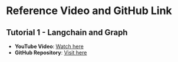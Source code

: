 # Reference Video and GitHub Link

## Tutorial 1 - Langchain and Graph

- **YouTube Video**: [Watch here](https://www.youtube.com/watch?v=at6XrRRdOQo)
- **GitHub Repository**: [Visit here](https://github.com/harishneel1/langchain-course)